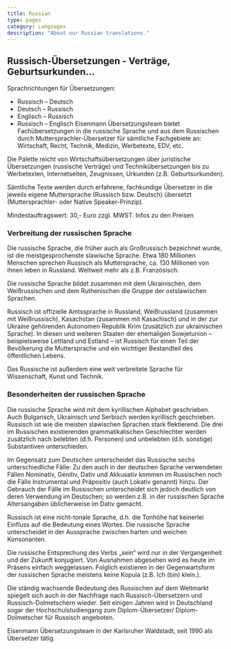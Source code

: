 ```yaml
---
title: Russian
type: pages
category: Languages
description: "About our Russian translations."
---
```

## Russisch-Übersetzungen - Verträge, Geburtsurkunden...
Sprachrichtungen für Übersetzungen:
- Russisch – Deutsch
- Deutsch – Russisch
- Englisch – Russisch
- Russisch – Englisch
Eisenmann Übersetzungsteam bietet Fachübersetzungen in die russische Sprache und aus dem Russischen durch Muttersprachler-Übersetzer für sämtliche Fachgebiete an: Wirtschaft, Recht, Technik, Medizin, Werbetexte, EDV, etc.

Die Palette reicht von Wirtschaftsübersetzungen über juristische Übersetzungen (russische Verträge) und Technikübersetzungen bis zu Werbetexten, Internetseiten, Zeugnissen, Urkunden (z.B. Geburtsurkunden).

Sämtliche Texte werden durch erfahrene, fachkundige Übersetzer in die jeweils eigene Muttersprache (Russisch bzw. Deutsch) übersetzt (Muttersprachler- oder Native Speaker-Prinzip).

Mindestauftragswert: 30,- Euro zzgl. MWST. Infos zu den Preisen

### Verbreitung der russischen Sprache
Die russische Sprache, die früher auch als Großrussisch bezeichnet wurde, ist die meistgesprochenste slawische Sprache. Etwa 180 Millionen Menschen sprechen Russisch als Muttersprache, ca. 130 Millionen von ihnen leben in Russland. Weltweit mehr als z.B. Französisch.

Die russische Sprache bildet zusammen mit dem Ukrainischen, dem Weißrussischen und dem Ruthenischen die Gruppe der ostslawischen Sprachen.

Russisch ist offizielle Amtssprache in Russland, Weißrussland (zusammen mit Weißrussisch), Kasachstan (zusammen mit Kasachisch) und in der zur Ukraine gehörenden Autonomen Republik Krim (zusätzlich zur ukrainischen Sprache). In diesen und weiteren Staaten der ehemaligen Sowjetunion – beispielsweise Lettland und Estland – ist Russisch für einen Teil der Bevölkerung die Muttersprache und ein wichtiger Bestandteil des öffentlichen Lebens.

Das Russische ist außerdem eine weit verbreitete Sprache für Wissenschaft, Kunst und Technik.

### Besonderheiten der russischen Sprache
Die russische Sprache wird mit dem kyrillischen Alphabet geschrieben. Auch Bulgarisch, Ukrainisch und Serbisch werden kyrillisch geschrieben. Russisch ist wie die meisten slawischen Sprachen stark flektierend. Die drei im Russischen existierenden grammatikalischen Geschlechter werden zusätzlich nach belebten (d.h. Personen) und unbelebten (d.h. sonstige) Substantiven unterschieden.

Im Gegensatz zum Deutschen unterscheidet das Russische sechs unterschiedliche Fälle: Zu den auch in der deutschen Sprache verwendeten Fällen Nominativ, Genitiv, Dativ und Akkusativ kommen im Russischen noch die Fälle Instrumental und Präpositiv (auch Lokativ genannt) hinzu. Der Gebrauch der Fälle im Russischen unterscheidet sich jedoch deutlich von deren Verwendung im Deutschen; so werden z.B. in der russischen Sprache Altersangaben üblicherweise im Dativ gemacht.

Russisch ist eine nicht-tonale Sprache, d.h. die Tonhöhe hat keinerlei Einfluss auf die Bedeutung eines Wortes. Die russische Sprache unterscheidet in der Aussprache zwischen harten und weichen Konsonanten.

Die russische Entsprechung des Verbs „sein“ wird nur in der Vergangenheit und der Zukunft konjugiert. Von Ausnahmen abgesehen wird es heute im Präsens einfach weggelassen. Folglich existieren in der Gegenwartsform der russischen Sprache meistens keine Kopula (z.B. Ich (bin) klein.).

Die ständig wachsende Bedeutung des Russischen auf dem Weltmarkt spiegelt sich auch in der Nachfrage nach Russisch-Übersetzern und Russisch-Dolmetschern wieder. Seit einigen Jahren wird in Deutschland sogar der Hochschulstudiengang zum Diplom-Übersetzer/ Diplom-Dolmetscher für Russisch angeboten.

 

Eisenmann Übersetzungsteam in der Karlsruher Waldstadt, seit 1990 als Übersetzer tätig.